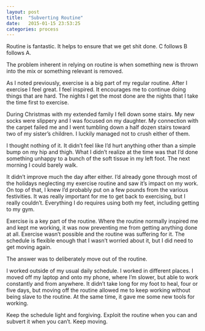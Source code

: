 ```yaml
---
layout: post
title:  "Subverting Routine"
date:   2015-01-15 23:53:25
categories: process
---
```


Routine is fantastic. It helps to ensure that we get shit done. C follows B follows A.

The problem inherent in relying on routine is when something new is thrown into the mix or something relevant is removed.

As I noted previously, exercise is a big part of my regular routine. After I exercise I feel great. I feel inspired. It encourages me to continue doing things that are hard. The nights I get the most done are the nights that I take the time first to exercise.

During Christmas with my extended family I fell down some stairs. My new socks were slippery and I was focused on my daughter. My connection with the carpet failed me and I went tumbling down a half dozen stairs toward two of my sister’s children. I luckily managed not to crush either of them.

I thought nothing of it. It didn’t feel like I’d hurt anything other than a simple bump on my hip and thigh. What I didn’t realize at the time was that I’d done something unhappy to a bunch of the soft tissue in my left foot. The next morning I could barely walk.

It didn’t improve much the day after either. I’d already gone through most of the holidays neglecting my exercise routine and saw it’s impact on my work. On top of that, I knew I’d probably put on a few pounds from the various festivities. It was really important for me to get back to exercising, but I really couldn’t. Everything I do requires using both my feet, including getting to my gym.

Exercise is a key part of the routine. Where the routine normally inspired me and kept me working, it was now preventing me from getting anything done at all. Exercise wasn’t possible and the routine was suffering for it. The schedule is flexible enough that I wasn’t worried about it, but I did need to get moving again.

The answer was to deliberately move out of the routine.

I worked outside  of my usual daily schedule. I worked in different places. I moved off my laptop and onto my phone, where I’m slower, but able to work constantly and from anywhere. It didn’t take long for my foot to heal, four or five days, but moving off the routine allowed me to keep working without being slave to the routine. At the same time, it gave me some new tools for working.

Keep the schedule light and forgiving. Exploit the routine when you can and subvert it when you can’t. Keep moving.